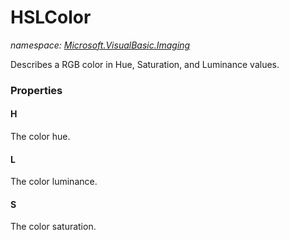 ﻿# HSLColor
_namespace: <a href="#" onClick="load('/docs/Microsoft.VisualBasic.Imaging/index.md')">Microsoft.VisualBasic.Imaging</a>_

Describes a RGB color in Hue, Saturation, and Luminance values.




### Properties

#### H
The color hue.
#### L
The color luminance.
#### S
The color saturation.
